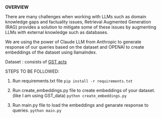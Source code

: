 **OVERVIEW**

There are many challenges when working with LLMs such as domain knowledge gaps and factuality issues, Retrieval Augmented Generation (RAG) provides a solution to mitigate some of these issues by augmenting LLMs with external knowledge such as databases.

We are using the power of Claude LLM from Anthropic to generate response of our queries based on the dataset and OPENAI to create embeddings of the dataset using llamaIndex. 

Dataset : consists of [GST acts](https://taxinformation.cbic.gov.in/)

STEPS TO BE FOLLOWED: 

1. Run requirements.txt file ```pip install -r requirements.txt```
  
2. Run create_embeddings.py file to create embeddings of your dataset. (like I am using GST_data)
  ```python create_embeddings.py```

3. Run main.py file to load the embeddings and genarate response to queries.
   ```python main.py```
